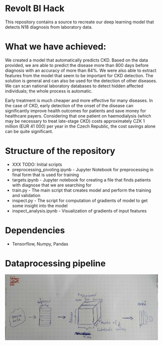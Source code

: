 # Revolt BI Hack

This repository contains a source to recreate our deep learning model
that detects N18 diagnosis from laboratory data.


# What we have achieved:

We created a model that automatically predicts CKD. Based on the data provided, we are able to predict the disease more than 800 days before diagnosis with an accuracy of more than 84%. 
We were also able to extract features from the model that seem to be important for CKD detection. 
The solution is general and can also be used for the detection of other diseases.
We can scan national laboratory databases to detect hidden affected individuals; the whole process is automatic. 

Early treatment is much cheaper and more effective for many diseases. In the case of CKD, early detection of the onset of the disease can significantly improve health outcomes for patients and save money for healthcare payers. Considering that one patient on haemodialysis (which may be necessary to treat late-stage CKD) costs approximately CZK 1 million (EUR 41 000) per year in the Czech Republic, the cost savings alone can be quite significant.


# Structure of the repository

* XXX TODO: Initial scripts
* preprocessing_pivoting.ipynb - Jupyter Notebook for preprocessing in final form that is used for training
* targets.ipynb - Jupyter notebook for creating a file that finds patients with diagnose that we are searching for
* train.py - The main script that creates model and perform the training and validation
* inspect.py - The script for computation of gradients of model to get some insight into the model
* inspect_analysis.ipynb - Visualization of gradients of input features


# Dependencies

* Tensorflow, Numpy, Pandas


# Dataprocessing pipeline

![Pipeline](imgs/arch.jpg)
